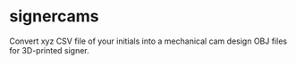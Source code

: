 # signercams
Convert xyz CSV file of your initials into a mechanical cam design OBJ files for 3D-printed signer.

